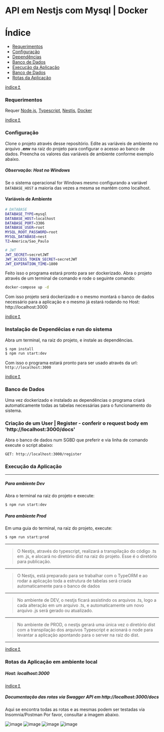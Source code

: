 # API em Nestjs com Mysql | Docker

# <a name="indice"><a/> Índice
- [Requerimentos](#requerimentos)
- [Configuração](#configuracao)
- [Dependências](#dependencias)
- [Banco de Dados](#banco)
- [Execução da Aplicação](#execucao-app)
- [Banco de Dados](#banco)
- [Rotas da Aplicação](#rotas-app)


[índice&#8613;](#indice)
### <a name="requerimentos"><a/>Requerimentos  

Requer [Node.js](https://nodejs.org/), [Typescript](https://www.typescriptlang.org/), [Nestjs](https://nestjs.com/), [Docker](https://www.docker.com/)

[índice&#8613;](#indice)
### <a name="configuracao"><a/> Configuração
Clone o projeto através desse repositório.
Edite as variáveis de ambiente no arquivo **.env** na raiz do projeto para configurar o acesso ao banco de dados.
Preencha os valores das variáveis de ambiente conforme exemplo abaixo.
##### Observação: Host no Windows
Se o sistema operacional for Windows mesmo configurando a variável ``` DATABASE_HOST ``` a maioria das vezes a mesma se mantém como localhost.

#### Variáveis de Ambiente
```sh
# DATABASE
DATABASE_TYPE=mysql
DATABASE_HOST=localhost
DATABASE_PORT=3306
DATABASE_USER=root
MYSQL_ROOT_PASSWORD=root
MYSQL_DATABASE=nest
TZ=America/Sao_Paulo

# JWT
JWT_SECRET=secretJWT
JWT_ACCESS_TOKEN_SECRET=secretJWT
JWT_EXPIRATION_TIME=1800
```
Feito isso o programa estará pronto para ser dockerizado.
Abra o projeto através de um terminal de comando e rode o seguinte comando:

```sh
docker-compose up -d
```
Com isso projeto será dockerizado e o mesmo montará o banco de dados necessário para a aplicação e o mesmo já estará rodando no Host: http://localhost:3000

[índice&#8613;](#indice)

###  <a name="configuracao"><a/>Instalação de Dependêcias e run do sistema
Abra um terminal, na raiz do projeto, e instale as dependências. 
```sh
$ npm install
$ npm run start:dev
```
Com isso o programa estará pronto para ser usado através da url: ``` http://localhost:3000 ```

[índice&#8613;](#indice)

###  <a name="banco"><a/>Banco de Dados
Uma vez dockerizado e instalado as dependências o programa criará automaticamente todas as tabelas necessárias para o funcionamento do sistema.

### Criação de um User | Register - conferir o request body em 'http://localhost:3000/docs'

Abra o banco de dados num SGBD que preferir e via linha de comando execute o script abaixo:
```
GET: http://localhost:3000/register
```

###  <a name="execucao-app"><a/>Execução da Aplicação
---
##### Para ambiente Dev
Abra o terminal na raiz do projeto e execute:
```sh
$ npm run start:dev 
```

##### Para ambiente Prod
Em uma guia do terminal, na raiz do projeto, execute:
```sh
$ npm run start:prod 
```
----
 >O Nestjs, através do typescript, realizará a transpilação do código .ts em .js, e alocará no diretório dist na raiz do projeto. Esse é o diretório para publicação.
 ----
 >O Nestjs, está preparado para se trabalhar com o TypeORM e ao rodar a aplicação toda a estrutura de tabelas será criada automaticamente para o banco de dados
 ----
 >No ambiente de DEV, o nestjs ficará assistindo os arquivos .ts, logo a cada alteração em um arquivo .ts, e automaticamente um novo arquivo .js será gerado ou atualizado.
 ----
 >No ambiente de PROD, o nestjs gerará uma única vez o diretório dist com a transpilação dos arquivos Typescript e acionará o node para levantar a aplicação apontando para o server na raiz do dist.
---
 [índice&#8613;](#indice)
 ### <a name="rotas-app"><a/> Rotas da Aplicação em ambiente local
 ##### Host: localhost:3000
 
 [índice&#8613;](#indice)

 ##### Documentação das rotas via Swagger API em http://localhost:3000/docs 
 Aqui se encontra todas as rotas e as mesmas podem ser testadas via Insomnia/Postman
 Por favor, consultar a imagem abaixo.
 
 ![image](https://user-images.githubusercontent.com/8227278/181750954-bff1dd6d-5ee7-4786-90ee-363a87e53441.png)
 ![image](https://user-images.githubusercontent.com/8227278/181751076-84e9c0c9-db36-4d1e-8d5c-017dc92b05a4.png)
 ![image](https://user-images.githubusercontent.com/8227278/181751421-9140c02d-ab0f-420a-bed8-5087f7269342.png)
 ![image](https://user-images.githubusercontent.com/8227278/181751482-f3bce521-3400-43d0-92d4-f2157ec1267e.png)
